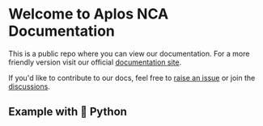 # Welcome to Aplos NCA Documentation

This is a public repo where you can view our documentation.  For a more friendly version visit our official [documentation site](https://docs.aplosanalytics.com/).

If you'd like to contribute to our docs, feel free to [raise an issue](https://github.com/AplosAnalytics/docs.aplosanalytics.com/issues) or join the [discussions](https://github.com/AplosAnalytics/docs.aplosanalytics.com/discussions).


## Example with 🐍 Python

<CodeBlock src="https://raw.githubusercontent.com/AplosAnalytics/docs.aplosanalytics.com/main/docs/samples/python/login_samples/congito_login_http_post.py" lang="python"></CodeBlock>

